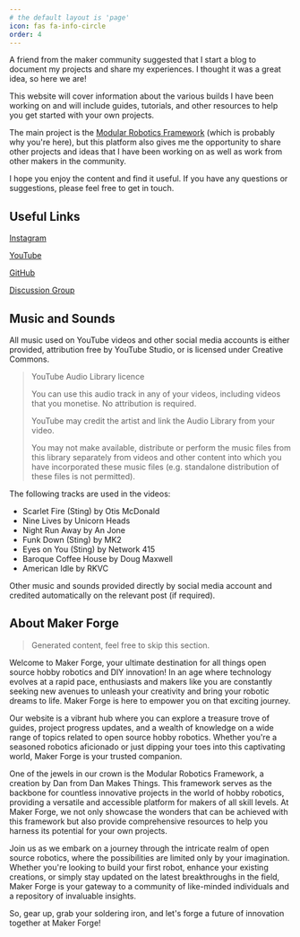 ```yaml
---
# the default layout is 'page'
icon: fas fa-info-circle
order: 4
---
```


A friend from the maker community suggested that I start a blog to document my projects and share my experiences. I thought it was a great idea, so here we are!

This website will cover information about the various builds I have been working on and will include guides, tutorials, and other resources to help you get started with your own projects.

The main project is the [Modular Robotics Framework](/modular-biped/) (which is probably why you're here), but this platform also gives me the opportunity to share other projects and ideas that I have been working on as well as work from other makers in the community.

I hope you enjoy the content and find it useful. If you have any questions or suggestions, please feel free to get in touch.

## Useful Links

[Instagram](https://www.instagram.com/dan.makes.things/)

[YouTube](https://www.youtube.com/DanMakesThings)

[GitHub](https://bit.ly/modular-biped)

[Discussion Group](https://bit.ly/maker-forge-community)

## Music and Sounds

All music used on YouTube videos and other social media accounts is either provided, attribution free by YouTube Studio, or is licensed under Creative Commons.

> YouTube Audio Library licence
>
> You can use this audio track in any of your videos, including videos that you monetise. No attribution is required.
>
> YouTube may credit the artist and link the Audio Library from your video.
>
> You may not make available, distribute or perform the music files from this library separately from videos and other content into which you have incorporated these music files (e.g. standalone distribution of these files is not permitted).

The following tracks are used in the videos:

- Scarlet Fire (Sting) by Otis McDonald
- Nine Lives by Unicorn Heads
- Night Run Away by An Jone
- Funk Down (Sting) by MK2
- Eyes on You (Sting) by Network 415
- Baroque Coffee House by Doug Maxwell
- American Idle by RKVC

Other music and sounds provided directly by social media account and credited automatically on the relevant post (if required).

## About Maker Forge

> Generated content, feel free to skip this section.

Welcome to Maker Forge, your ultimate destination for all things open source hobby robotics and DIY innovation! In an age where technology evolves at a rapid pace, enthusiasts and makers like you are constantly seeking new avenues to unleash your creativity and bring your robotic dreams to life. Maker Forge is here to empower you on that exciting journey.

Our website is a vibrant hub where you can explore a treasure trove of guides, project progress updates, and a wealth of knowledge on a wide range of topics related to open source hobby robotics. Whether you're a seasoned robotics aficionado or just dipping your toes into this captivating world, Maker Forge is your trusted companion.

One of the jewels in our crown is the Modular Robotics Framework, a creation by Dan from Dan Makes Things. This framework serves as the backbone for countless innovative projects in the world of hobby robotics, providing a versatile and accessible platform for makers of all skill levels. At Maker Forge, we not only showcase the wonders that can be achieved with this framework but also provide comprehensive resources to help you harness its potential for your own projects.

Join us as we embark on a journey through the intricate realm of open source robotics, where the possibilities are limited only by your imagination. Whether you're looking to build your first robot, enhance your existing creations, or simply stay updated on the latest breakthroughs in the field, Maker Forge is your gateway to a community of like-minded individuals and a repository of invaluable insights.

So, gear up, grab your soldering iron, and let's forge a future of innovation together at Maker Forge!